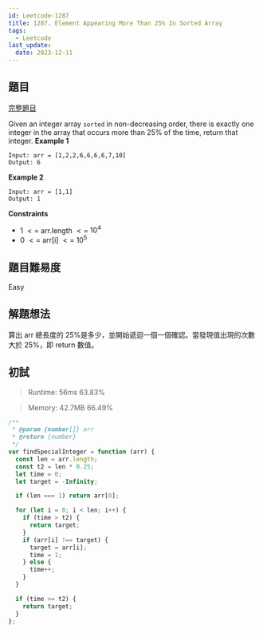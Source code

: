 ```yaml
---
id: Leetcode-1287
title: 1287. Element Appearing More Than 25% In Sorted Array
tags:
  - Leetcode
last_update:
  date: 2023-12-11
---
```


## 題目

[完整題目](https://leetcode.com/problems/element-appearing-more-than-25-in-sorted-array/)

Given an integer array `sorted` in non-decreasing order, there is exactly one integer in the array that occurs more than 25% of the time, return that integer.
**Example 1**

```
Input: arr = [1,2,2,6,6,6,6,7,10]
Output: 6
```

**Example 2**

```
Input: arr = [1,1]
Output: 1
```

**Constraints**

- 1 $<=$ arr.length $<=$ $10^4$
- 0 $<=$ arr[i] $<=$ $10^5$

## 題目難易度

Easy

## 解題想法

算出 arr 總長度的 25%是多少，並開始遞迴一個一個確認。當發現值出現的次數大於 25%，即 return 數值。

## 初試

> Runtime: 56ms 63.83%

> Memory: 42.7MB 66.49%

```javascript
/**
 * @param {number[]} arr
 * @return {number}
 */
var findSpecialInteger = function (arr) {
  const len = arr.length;
  const t2 = len * 0.25;
  let time = 0;
  let target = -Infinity;

  if (len === 1) return arr[0];

  for (let i = 0; i < len; i++) {
    if (time > t2) {
      return target;
    }
    if (arr[i] !== target) {
      target = arr[i];
      time = 1;
    } else {
      time++;
    }
  }

  if (time >= t2) {
    return target;
  }
};
```

